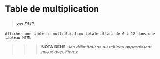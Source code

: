 # **Table de multiplication**

> ### ***en PHP***

    Afficher une table de multiplication totale allant de 0 à 12 dans une tableau HTML.

>>>**NOTA BENE** : *les délimitations du tableau apparaissent mieux avec Fierox*